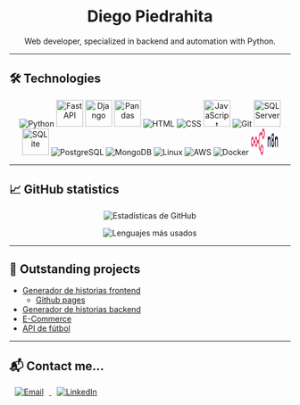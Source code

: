 <h1 align="center">Diego Piedrahita</h1>

<p align="center">
  Web developer, specialized in backend and automation with Python.
</p>

---

## 🛠️ Technologies

<p align="center">
  <img src="https://img.icons8.com/color/48/python.png" title="Python">
  <img src="https://cdn.jsdelivr.net/gh/devicons/devicon@latest/icons/fastapi/fastapi-original.svg" width="48" height="48" title="FastAPI">
  <img src="https://cdn.jsdelivr.net/gh/devicons/devicon@latest/icons/django/django-plain.svg" width="48" height="48" title="Django">
  <img src="https://cdn.jsdelivr.net/gh/devicons/devicon@latest/icons/pandas/pandas-original.svg" width="48" height="48" title="Pandas">
  <img src="https://img.icons8.com/color/48/html-5.png" title="HTML">
  <img src="https://img.icons8.com/color/48/css3.png" title="CSS">
  <img src="https://cdn.jsdelivr.net/gh/devicons/devicon@latest/icons/javascript/javascript-original.svg" width="48" height="48" title="JavaScript">
  <img src="https://img.icons8.com/color/48/git.png" title="Git">
  <img src="https://cdn.jsdelivr.net/gh/devicons/devicon@latest/icons/microsoftsqlserver/microsoftsqlserver-original.svg" width="48" height="48" title="SQL Server">
  <img src="https://cdn.jsdelivr.net/gh/devicons/devicon@latest/icons/sqlite/sqlite-original.svg" width="48" height="48" title="SQLite">
  <img src="https://img.icons8.com/color/48/postgreesql.png" title="PostgreSQL">
  <img src="https://img.icons8.com/color/48/mongodb.png" title="MongoDB">
  <img src="https://img.icons8.com/color/48/linux.png" title="Linux">
  <img src="https://img.icons8.com/color/48/amazon-web-services.png" title="AWS">
  <img src="https://img.icons8.com/color/48/docker.png" title="Docker">
  <img src="https://raw.githubusercontent.com/n8n-io/n8n/master/assets/n8n-logo.png" width="48" height="48" title="n8n">
</p>

---

## 📈 GitHub statistics

<p align="center">
  <img src="https://github-readme-stats.vercel.app/api?username=DiegoPta&show_icons=true&theme=tokyonight" alt="Estadísticas de GitHub">
</p>

<p align="center">
  <img src="https://github-readme-stats.vercel.app/api/top-langs/?username=DiegoPta&layout=compact&theme=tokyonight" alt="Lenguajes más usados">
</p>

---

## 🚀 Outstanding projects

- [Generador de historias frontend](https://github.com/DiegoPta/stories-generator-frontend)
    - [Github pages](https://diegopta.github.io/stories-generator-frontend)
- [Generador de historias backend](https://github.com/DiegoPta/stories-generator-backend)
- [E-Commerce](https://github.com/DiegoPta/DPShop)
- [API de fútbol](https://github.com/DiegoPta/football-api)

---

## 📬 Contact me...
<p>
  <a href="mailto:diego.fdopiar@gmail.com">
    <img src="https://img.icons8.com/color/48/gmail-new.png" alt="Email" style="margin: 0 10px;">
  </a>
  <a href="https://linkedin.com/in/diego-fernando-piedrahita-arango-30a1661a4/">
    <img src="https://img.icons8.com/color/48/linkedin.png" alt="LinkedIn" style="margin: 0 10px;">
  </a>
</p>
